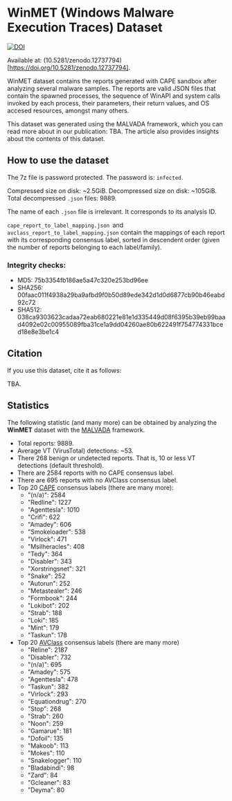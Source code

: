 # WinMET (Windows Malware Execution Traces) Dataset

[![DOI](https://zenodo.org/badge/DOI/10.5281/zenodo.12737794.svg)](https://doi.org/10.5281/zenodo.12737794)

Available at: (10.5281/zenodo.12737794)[https://doi.org/10.5281/zenodo.12737794].

WinMET dataset contains the reports generated with CAPE sandbox after analyzing several malware samples. The reports are valid JSON files that contain the spawned processes, the sequence of WinAPI and system calls invoked by each process, their parameters, their return values, and OS accesed resources, amongst many others.

This dataset was generated using the MALVADA framework, which you can read more about in our publication: TBA. The article also provides insights about the contents of this dataset.

## How to use the dataset
The 7z file is password protected. The password is: `infected`.

Compressed size on disk: ~2.5GiB.
Decompressed size on disk: ~105GiB.
Total decompressed `.json` files: 9889.

The name of each `.json` file is irrelevant. It corresponds to its analysis ID.

`cape_report_to_label_mapping.json `and `avclass_report_to_label_mapping.json` contain the mappings of each report with its corresponding consensus label, sorted in descendent order (given the number of reports belonging to each label/family).

### Integrity checks:
- MD5: 75b3354fb186ae5a47c320e253bd96ee
- SHA256: 00faac011f4938a29ba9afbd9f0b50d89ede342d1d0d6877cb90b46eabd92c72
- SHA512: 038ca9303623cadaa72eab680221e81e1d335449d08f6395b39eb99baad4092e02c00955089fba31ce1a9dd04260ae80b622491f754774331bced18e8e3be1c4

## Citation
If you use this dataset, cite it as follows:

TBA.

## Statistics
The following statistic (and many more) can be obtained by analyzing the **WinMET** dataset with the [MALVADA](TBA) framework.

- Total reports: 9889.
- Average VT (VirusTotal) detections: ~53.
- There 268 benign or undetected reports. That is, 10 or less VT detections (default threshold).
- There are 2584 reports with no CAPE consensus label.
- There are 695 reports with no AVClass consensus label.
- Top 20 [CAPE](https://github.com/kevoreilly/CAPEv2/blob/de34cf5aa6054104d149fb5319317f10fb30e1c4/lib/cuckoo/common/integrations/virustotal.py#L155) consensus labels (there are many more):
	- "(n/a)": 2584
	- "Redline": 1227
	- "Agenttesla": 1010
	- "Crifi": 622
	- "Amadey": 606
	- "Smokeloader": 538
	- "Virlock": 471
	- "Msilheracles": 408
	- "Tedy": 364
	- "Disabler": 343
	- "Xorstringsnet": 321
	- "Snake": 252
	- "Autorun": 252
	- "Metastealer": 246
	- "Formbook": 244
	- "Lokibot": 202
	- "Strab": 188
	- "Loki": 185
    - "Mint": 179
    - "Taskun": 178
- Top 20 [AVClass](https://github.com/malicialab/avclass) consensus labels (there are many more)
	- "Reline": 2187
	- "Disabler": 732
	- "(n/a)": 695
	- "Amadey": 575
	- "Agenttesla": 478
	- "Taskun": 382
	- "Virlock": 293
	- "Equationdrug": 270
	- "Stop": 268
	- "Strab": 260
	- "Noon": 259
	- "Gamarue": 181
	- "Dofoil": 135
	- "Makoob": 113
	- "Mokes": 110
	- "Snakelogger": 110
	- "Bladabindi": 98
	- "Zard": 84
	- "Gcleaner": 83
	- "Deyma": 80
